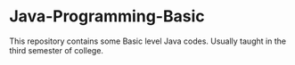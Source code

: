 # Java-Programming-Basic
This repository contains some Basic level Java codes. Usually taught in the third semester of college.
